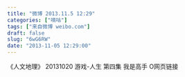 ```yaml
---
title: "微博 2013.11.5 12:29"
categories: ["嘀咕"]
tags: ["来自微博 weibo.com"]
draft: false
slug: "6wG6RW"
date: "2013-11-05 12:29:00"
---
```


<p>《人文地理》 20131020 游戏-人生 第四集 我是高手 O网页链接 ​​​​</p>
